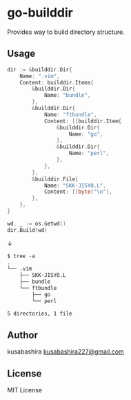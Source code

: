 go-builddir
============
Provides way to build directory structure.

Usage
-----
```go
dir := &builddir.Dir{
	Name: ".vim",
	Content: builddir.Items{
		&builddir.Dir{
			Name: "bundle",
		},
		&builddir.Dir{
			Name: "ftbundle",
			Content: []builddir.Item{
				&builddir.Dir{
					Name: "go",
				},
				&builddir.Dir{
					Name: "perl",
				},
			},
		},
		&builddir.File{
			Name: "SKK-JISYO.L",
			Content: []byte("\n"),
		},
	},
}

wd, _ := os.Getwd()
dir.Build(wd)
```

↓

```txt
$ tree -a
.
└── .vim
    ├── SKK-JISYO.L
    ├── bundle
    └── ftbundle
        ├── go
        └── perl

5 directories, 1 file
```

Author
------
kusabashira <kusabashira227@gmail.com>

License
-------
MIT License
